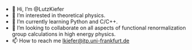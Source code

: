 - 👋 Hi, I’m @LutzKiefer
- 👀 I’m interested in theoretical physics.
- 🌱 I’m currently learning Python and C/C++.
- 💞️ I’m looking to collaborate on all aspects of functional renormalization group calculations in high energy physics.
- 📫 How to reach me lkiefer@itp.uni-frankfurt.de

<!---
LutzKiefer/LutzKiefer is a ✨ special ✨ repository because its `README.md` (this file) appears on your GitHub profile.
You can click the Preview link to take a look at your changes.
--->
